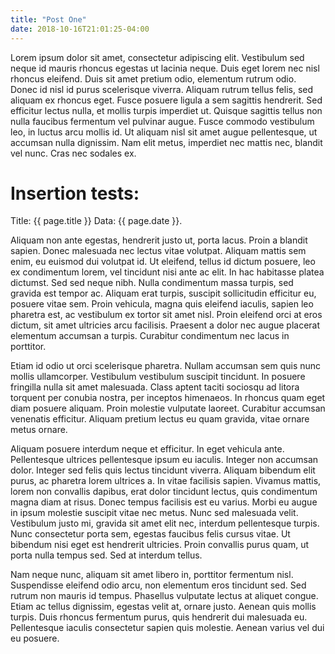 ```yaml
---
title: "Post One"
date: 2018-10-16T21:01:25-04:00
---
```


Lorem ipsum dolor sit amet, consectetur adipiscing elit. Vestibulum sed neque id mauris rhoncus egestas ut lacinia neque. Duis eget lorem nec nisl rhoncus eleifend. Duis sit amet pretium odio, elementum rutrum odio. Donec id nisl id purus scelerisque viverra. Aliquam rutrum tellus felis, sed aliquam ex rhoncus eget. Fusce posuere ligula a sem sagittis hendrerit. Sed efficitur lectus nulla, et mollis turpis imperdiet ut. Quisque sagittis tellus non nulla faucibus fermentum vel pulvinar augue. Fusce commodo vestibulum leo, in luctus arcu mollis id. Ut aliquam nisl sit amet augue pellentesque, ut accumsan nulla dignissim. Nam elit metus, imperdiet nec mattis nec, blandit vel nunc. Cras nec sodales ex.

# Insertion tests:

Title: {{ page.title }}
Data: {{ page.date }}.

Aliquam non ante egestas, hendrerit justo ut, porta lacus. Proin a blandit sapien. Donec malesuada nec lectus vitae volutpat. Aliquam mattis sem enim, eu euismod dui volutpat id. Ut eleifend, tellus id dictum posuere, leo ex condimentum lorem, vel tincidunt nisi ante ac elit. In hac habitasse platea dictumst. Sed sed neque nibh. Nulla condimentum massa turpis, sed gravida est tempor ac. Aliquam erat turpis, suscipit sollicitudin efficitur eu, posuere vitae sem. Proin vehicula, magna quis eleifend iaculis, sapien leo pharetra est, ac vestibulum ex tortor sit amet nisl. Proin eleifend orci at eros dictum, sit amet ultricies arcu facilisis. Praesent a dolor nec augue placerat elementum accumsan a turpis. Curabitur condimentum nec lacus in porttitor.

Etiam id odio ut orci scelerisque pharetra. Nullam accumsan sem quis nunc mollis ullamcorper. Vestibulum vestibulum suscipit tincidunt. In posuere fringilla nulla sit amet malesuada. Class aptent taciti sociosqu ad litora torquent per conubia nostra, per inceptos himenaeos. In rhoncus quam eget diam posuere aliquam. Proin molestie vulputate laoreet. Curabitur accumsan venenatis efficitur. Aliquam pretium lectus eu quam gravida, vitae ornare metus ornare.

Aliquam posuere interdum neque et efficitur. In eget vehicula ante. Pellentesque ultrices pellentesque ipsum eu iaculis. Integer non accumsan dolor. Integer sed felis quis lectus tincidunt viverra. Aliquam bibendum elit purus, ac pharetra lorem ultrices a. In vitae facilisis sapien. Vivamus mattis, lorem non convallis dapibus, erat dolor tincidunt lectus, quis condimentum magna diam at risus. Donec tempus facilisis est eu varius. Morbi eu augue in ipsum molestie suscipit vitae nec metus. Nunc sed malesuada velit. Vestibulum justo mi, gravida sit amet elit nec, interdum pellentesque turpis. Nunc consectetur porta sem, egestas faucibus felis cursus vitae. Ut bibendum nisi eget est hendrerit ultricies. Proin convallis purus quam, ut porta nulla tempus sed. Sed at interdum tellus.

Nam neque nunc, aliquam sit amet libero in, porttitor fermentum nisl. Suspendisse eleifend odio arcu, non elementum eros tincidunt sed. Sed rutrum non mauris id tempus. Phasellus vulputate lectus at aliquet congue. Etiam ac tellus dignissim, egestas velit at, ornare justo. Aenean quis mollis turpis. Duis rhoncus fermentum purus, quis hendrerit dui malesuada eu. Pellentesque iaculis consectetur sapien quis molestie. Aenean varius vel dui eu posuere.
